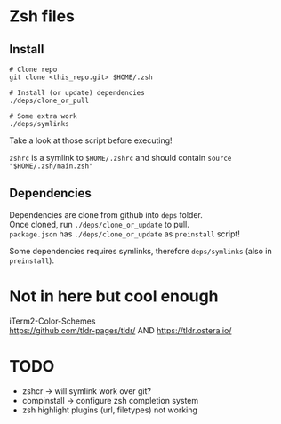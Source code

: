 # Zsh files

## Install

```
# Clone repo
git clone <this_repo.git> $HOME/.zsh

# Install (or update) dependencies
./deps/clone_or_pull

# Some extra work
./deps/symlinks
```

Take a look at those script before executing!

`zshrc` is a symlink to `$HOME/.zshrc` and should contain `source "$HOME/.zsh/main.zsh"`

## Dependencies

Dependencies are clone from github into `deps` folder.  
Once cloned, run `./deps/clone_or_update` to pull.  
`package.json` has `./deps/clone_or_update` as `preinstall` script!

Some dependencies requires symlinks, therefore `deps/symlinks` (also in `preinstall`).

# Not in here but cool enough

iTerm2-Color-Schemes  
https://github.com/tldr-pages/tldr/ AND https://tldr.ostera.io/

# TODO

- zshcr -> will symlink work over git?
- compinstall -> configure zsh completion system
- zsh highlight plugins (url, filetypes) not working
